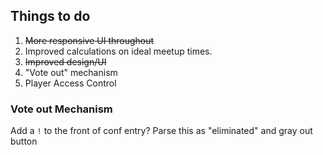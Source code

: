 ## Things to do

1. ~~More responsive UI throughout~~
2. Improved calculations on ideal meetup times.
3. ~~Improved design/UI~~
4. "Vote out" mechanism
5. Player Access Control


### Vote out Mechanism
Add a `!` to the front of conf entry?  Parse this as "eliminated" and gray out button
